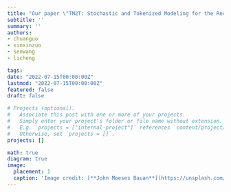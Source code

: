 ```yaml
---
title: "Our paper \"TM2T: Stochastic and Tokenized Modeling for the Reciprocal Generation of 3D Human Motions and Texts.\" is accepted by European Conference on Computer Vision (ECCV) 2022!"
subtitle: ''
summary: ''
authors:
- chuanguo
- xinxinzuo
- senwang
- licheng

tags:
date: "2022-07-15T00:00:00Z"
lastmod: "2022-07-15T00:00:00Z"
featured: false
draft: false

# Projects (optional).
#   Associate this post with one or more of your projects.
#   Simply enter your project's folder or file name without extension.
#   E.g. `projects = ["internal-project"]` references `content/project/deep-learning/index.md`.
#   Otherwise, set `projects = []`.
projects: []

math: true
diagram: true
image:
  placement: 1
  caption: 'Image credit: [**John Moeses Bauan**](https://unsplash.com/photos/OGZtQF8iC0g)'
---
```

